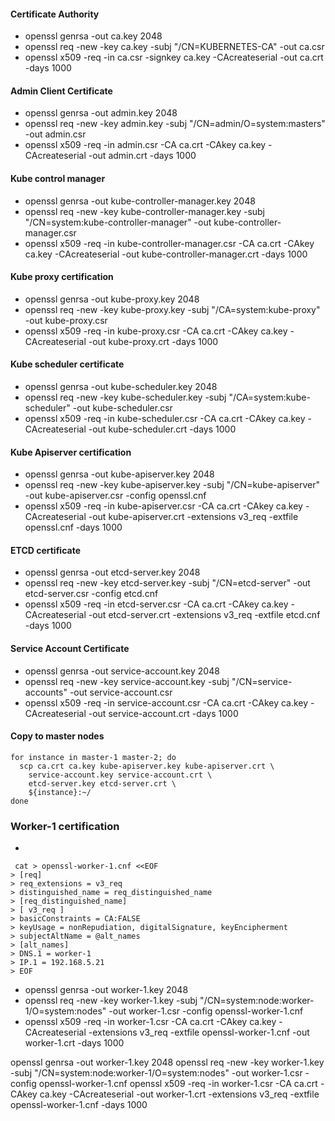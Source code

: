 
#### Certificate Authority
* openssl genrsa -out ca.key 2048
* openssl req -new -key ca.key -subj "/CN=KUBERNETES-CA" -out ca.csr
* openssl x509 -req -in ca.csr -signkey ca.key -CAcreateserial  -out ca.crt -days 1000

#### Admin Client Certificate
* openssl genrsa -out admin.key 2048
* openssl req -new -key admin.key -subj "/CN=admin/O=system:masters" -out admin.csr
* openssl x509 -req -in admin.csr -CA ca.crt -CAkey ca.key -CAcreateserial -out admin.crt -days 1000

#### Kube control manager
* openssl genrsa -out kube-controller-manager.key 2048
* openssl req -new -key kube-controller-manager.key -subj "/CN=system:kube-controller-manager" -out kube-controller-manager.csr
* openssl x509 -req -in kube-controller-manager.csr -CA ca.crt -CAkey ca.key -CAcreateserial -out kube-controller-manager.crt -days 1000

#### Kube proxy certification
* openssl genrsa -out kube-proxy.key 2048
* openssl req -new -key kube-proxy.key -subj "/CA=system:kube-proxy" -out kube-proxy.csr
* openssl x509 -req -in kube-proxy.csr -CA ca.crt -CAkey ca.key -CAcreateserial -out kube-proxy.crt -days 1000


#### Kube scheduler certificate
* openssl genrsa -out kube-scheduler.key 2048
* openssl req -new -key kube-scheduler.key -subj "/CA=system:kube-scheduler" -out kube-scheduler.csr
* openssl x509 -req -in kube-scheduler.csr -CA ca.crt -CAkey ca.key -CAcreateserial -out kube-scheduler.crt -days 1000

#### Kube Apiserver certification
* openssl genrsa -out kube-apiserver.key 2048
* openssl req -new -key kube-apiserver.key -subj "/CN=kube-apiserver" -out kube-apiserver.csr -config openssl.cnf
* openssl x509 -req -in kube-apiserver.csr -CA ca.crt -CAkey ca.key -CAcreateserial  -out kube-apiserver.crt -extensions v3_req -extfile openssl.cnf -days 1000

#### ETCD certificate 

* openssl genrsa -out etcd-server.key 2048
* openssl req -new -key etcd-server.key -subj "/CN=etcd-server" -out etcd-server.csr -config etcd.cnf
* openssl x509 -req -in etcd-server.csr -CA ca.crt -CAkey ca.key -CAcreateserial -out etcd-server.crt -extensions v3_req -extfile etcd.cnf -days 1000

#### Service Account Certificate
* openssl genrsa -out service-account.key 2048
* openssl req -new -key service-account.key -subj "/CN=service-accounts" -out service-account.csr
* openssl x509 -req -in service-account.csr -CA ca.crt -CAkey ca.key -CAcreateserial  -out service-account.crt -days 1000

#### Copy to master nodes
```
for instance in master-1 master-2; do
  scp ca.crt ca.key kube-apiserver.key kube-apiserver.crt \
    service-account.key service-account.crt \
    etcd-server.key etcd-server.crt \
    ${instance}:~/
done
```

### Worker-1 certification
* 
```
 cat > openssl-worker-1.cnf <<EOF
> [req]
> req_extensions = v3_req
> distinguished_name = req_distinguished_name
> [req_distinguished_name]
> [ v3_req ]
> basicConstraints = CA:FALSE
> keyUsage = nonRepudiation, digitalSignature, keyEncipherment
> subjectAltName = @alt_names
> [alt_names]
> DNS.1 = worker-1
> IP.1 = 192.168.5.21
> EOF
```

* openssl genrsa -out worker-1.key 2048
* openssl req -new -key worker-1.key -subj "/CN=system:node:worker-1/O=system:nodes" -out worker-1.csr -config openssl-worker-1.cnf
* openssl x509 -req -in worker-1.csr -CA ca.crt -CAkey ca.key -CAcreateserial -extensions v3_req -extfile openssl-worker-1.cnf -out worker-1.crt -days 1000


openssl genrsa -out worker-1.key 2048
openssl req -new -key worker-1.key -subj "/CN=system:node:worker-1/O=system:nodes" -out worker-1.csr -config openssl-worker-1.cnf
openssl x509 -req -in worker-1.csr -CA ca.crt -CAkey ca.key -CAcreateserial  -out worker-1.crt -extensions v3_req -extfile openssl-worker-1.cnf -days 1000
